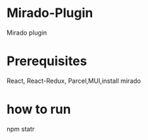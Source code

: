 # Mirado-Plugin
Mirado plugin

# Prerequisites

React, React-Redux, Parcel,MUI,install mirado


# how to run
npm statr